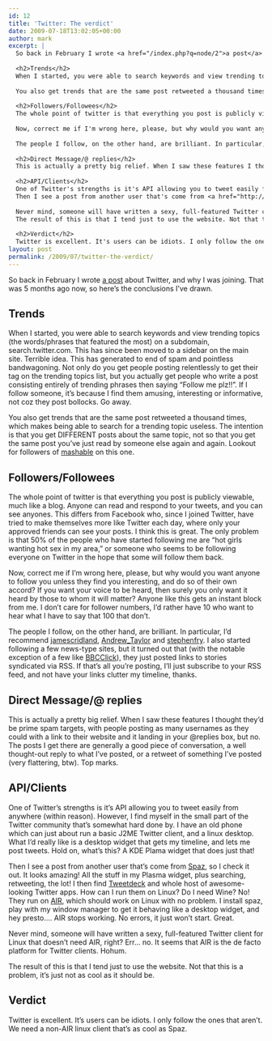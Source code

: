 ```yaml
---
id: 12
title: 'Twitter: The verdict'
date: 2009-07-18T13:02:05+00:00
author: mark
excerpt: |
  So back in February I wrote <a href="/index.php?q=node/2">a post</a> about Twitter, and why I was joining. That was 5 months ago now, so here's the conclusions I've drawn.
  
  <h2>Trends</h2>
  When I started, you were able to search keywords and view trending topics (the words/phrases that featured the most) on a subdomain, search.twitter.com. This has since been moved to a sidebar on the main site. Terrible idea. This has generated to end of spam and pointless bandwagoning. Not only do you get people posting relentlessly to get their tag on the trending topics list, but you actually get people who write a post consisting entirely of trending phrases then saying "Follow me plz!!". If I follow someone, it's because I find them amusing, interesting or informative, not coz they post bollocks. Go away.
  
  You also get trends that are the same post retweeted a thousand times, which makes being able to search for a trending topic useless. The intention is that you get DIFFERENT posts about the same topic, not so that you get the same post you've just read by someone else again and again. Lookout for followers of <a href="http://twitter.com/mashable">mashable</a> on this one.
  
  <h2>Followers/Followees</h2>
  The whole point of twitter is that everything you post is publicly viewable, much like a blog. Anyone can read and respond to your tweets, and you can see anyones. This differs from Facebook who, since I joined Twitter, have tried to make themselves more like Twitter each day, where only your approved friends can see your posts. I think this is great. The only problem is that 50% of the people who have started following me are "hot girls wanting hot sex in my area," or someone who seems to be following everyone on Twitter in the hope that some will follow them back.
  
  Now, correct me if I'm wrong here, please, but why would you want anyone to follow you unless they find you interesting, and do so of their own accord? If you want your voice to be heard, then surely you only want it heard by those to whom it will matter? Anyone like this gets an instant block from me. I don't care for follower numbers, I'd rather have 10 who want to hear what I have to say that 100 that don't.
  
  The people I follow, on the other hand, are brilliant. In particular, I'd recommend <a href="http://twitter.com/jamescridland">jamescridland</a>, <a href="http://twitter.com/Andrew_Taylor">Andrew_Taylor</a> and <a href="http://twitter.com/stephenfry">stephenfry</a>. I also started following a few news-type sites, but it turned out that (with the notable exception of a few like <a href="http://twitter.com/BBCClick">BBCClick</a>), they just posted links to stories syndicated via RSS. If that's all you're posting, I'll just subscribe to your RSS feed, and not have your links clutter my timeline, thanks.
  
  <h2>Direct Message/@ replies</h2>
  This is actually a pretty big relief. When I saw these features I thought they'd be prime spam targets, with people posting as many usernames as they could with a link to their website and it landing in your @replies box, but no. The posts I get there are generally a good piece of conversation, a well thought-out reply to what I've posted, or a retweet of something I've posted (very flattering, btw). Top marks.
  
  <h2>API/Clients</h2>
  One of Twitter's strengths is it's API allowing you to tweet easily from anywhere (within reason). However, I find myself in the small part of the Twitter community that's somewhat hard done by. I have an old phone which can just about run a basic J2ME Twitter client, and a linux desktop. What I'd really like is a desktop widget that gets my timeline, and lets me post tweets. Hold on, what's this? A KDE Plama widget that does just that!
  Then I see a post from another user that's come from <a href="http://funkatron.com/spaz/">Spaz</a>, so I check it out. It looks amazing! All the stuff in my Plasma widget, plus searching, retweeting, the lot! I then find <a href="http://tweetdeck.com/beta/">Tweetdeck</a> and whole host of awesome-looking Twitter apps. How can I run them on Linux? Do I need Wine? No! They run on <a href="http://www.adobe.com/products/air/">AIR</a>, which should work on Linux with no problem. I install spaz, play with my window manager to get it behaving like a desktop widget, and hey presto.... AIR stops working. No errors, it just won't start. Great.
  
  Never mind, someone will have written a sexy, full-featured Twitter client for Linux that doesn't need AIR, right? Err... no. It seems that AIR is the de facto platform for Twitter clients. Hohum.
  The result of this is that I tend just to use the website. Not that this is a problem, it's just not as cool as it should be.
  
  <h2>Verdict</h2>
  Twitter is excellent. It's users can be idiots. I only follow the ones that aren't. We need a non-AIR linux client that's as cool as Spaz.
layout: post
permalink: /2009/07/twitter-the-verdict/
---
```

So back in February I wrote [a post](/index.php?q=node/2) about Twitter, and why I was joining. That was 5 months ago now, so here&#8217;s the conclusions I&#8217;ve drawn.

## Trends

When I started, you were able to search keywords and view trending topics (the words/phrases that featured the most) on a subdomain, search.twitter.com. This has since been moved to a sidebar on the main site. Terrible idea. This has generated to end of spam and pointless bandwagoning. Not only do you get people posting relentlessly to get their tag on the trending topics list, but you actually get people who write a post consisting entirely of trending phrases then saying &#8220;Follow me plz!!&#8221;. If I follow someone, it&#8217;s because I find them amusing, interesting or informative, not coz they post bollocks. Go away.

You also get trends that are the same post retweeted a thousand times, which makes being able to search for a trending topic useless. The intention is that you get DIFFERENT posts about the same topic, not so that you get the same post you&#8217;ve just read by someone else again and again. Lookout for followers of [mashable](http://twitter.com/mashable) on this one.

## Followers/Followees

The whole point of twitter is that everything you post is publicly viewable, much like a blog. Anyone can read and respond to your tweets, and you can see anyones. This differs from Facebook who, since I joined Twitter, have tried to make themselves more like Twitter each day, where only your approved friends can see your posts. I think this is great. The only problem is that 50% of the people who have started following me are &#8220;hot girls wanting hot sex in my area,&#8221; or someone who seems to be following everyone on Twitter in the hope that some will follow them back.

Now, correct me if I&#8217;m wrong here, please, but why would you want anyone to follow you unless they find you interesting, and do so of their own accord? If you want your voice to be heard, then surely you only want it heard by those to whom it will matter? Anyone like this gets an instant block from me. I don&#8217;t care for follower numbers, I&#8217;d rather have 10 who want to hear what I have to say that 100 that don&#8217;t.

The people I follow, on the other hand, are brilliant. In particular, I&#8217;d recommend [jamescridland](http://twitter.com/jamescridland), [Andrew_Taylor](http://twitter.com/Andrew_Taylor) and [stephenfry](http://twitter.com/stephenfry). I also started following a few news-type sites, but it turned out that (with the notable exception of a few like [BBCClick](http://twitter.com/BBCClick)), they just posted links to stories syndicated via RSS. If that&#8217;s all you&#8217;re posting, I&#8217;ll just subscribe to your RSS feed, and not have your links clutter my timeline, thanks.

## Direct Message/@ replies

This is actually a pretty big relief. When I saw these features I thought they&#8217;d be prime spam targets, with people posting as many usernames as they could with a link to their website and it landing in your @replies box, but no. The posts I get there are generally a good piece of conversation, a well thought-out reply to what I&#8217;ve posted, or a retweet of something I&#8217;ve posted (very flattering, btw). Top marks.

## API/Clients

One of Twitter&#8217;s strengths is it&#8217;s API allowing you to tweet easily from anywhere (within reason). However, I find myself in the small part of the Twitter community that&#8217;s somewhat hard done by. I have an old phone which can just about run a basic J2ME Twitter client, and a linux desktop. What I&#8217;d really like is a desktop widget that gets my timeline, and lets me post tweets. Hold on, what&#8217;s this? A KDE Plama widget that does just that!
  
Then I see a post from another user that&#8217;s come from [Spaz](http://funkatron.com/spaz/), so I check it out. It looks amazing! All the stuff in my Plasma widget, plus searching, retweeting, the lot! I then find [Tweetdeck](http://tweetdeck.com/beta/) and whole host of awesome-looking Twitter apps. How can I run them on Linux? Do I need Wine? No! They run on [AIR](http://www.adobe.com/products/air/), which should work on Linux with no problem. I install spaz, play with my window manager to get it behaving like a desktop widget, and hey presto&#8230;. AIR stops working. No errors, it just won&#8217;t start. Great.

Never mind, someone will have written a sexy, full-featured Twitter client for Linux that doesn&#8217;t need AIR, right? Err&#8230; no. It seems that AIR is the de facto platform for Twitter clients. Hohum.
  
The result of this is that I tend just to use the website. Not that this is a problem, it&#8217;s just not as cool as it should be.

## Verdict

Twitter is excellent. It&#8217;s users can be idiots. I only follow the ones that aren&#8217;t. We need a non-AIR linux client that&#8217;s as cool as Spaz.
